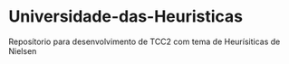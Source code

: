 # Universidade-das-Heuristicas
Reposítorio para desenvolvimento de TCC2 com tema de Heurísiticas de Nielsen
